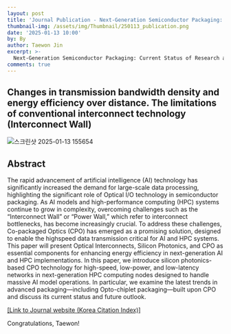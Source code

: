 ```yaml
---
layout: post
title: 'Journal Publication - Next-Generation Semiconductor Packaging: Status of Co-Packaged Optics based on Silicon Photonics'
thumbnail-img: /assets/img/Thumbnail/250113_publication.png
date: '2025-01-13 10:00'
by: By
author: Taewon Jin
excerpt: >-
  Next-Generation Semiconductor Packaging: Current Status of Research and Development on Co-packaged Optics Based on Silicon Photonics
comments: true
---
```

## Changes in transmission bandwidth density and energy efficiency over distance. The limitations of conventional interconnect technology (Interconnect Wall)
![스크린샷 2025-01-13 155654](https://github.com/user-attachments/assets/10f11535-590f-46e8-ae80-0962ba2ecc08)



## Abstract
The rapid advancement of artificial intelligence (AI) technology has significantly increased the demand for large-scale data processing, highlighting the significant role of Optical I/O technology in semiconductor packaging. As AI models and high-performance computing (HPC) systems continue to grow in complexity, overcoming challenges such as the “Interconnect Wall” or “Power Wall,” which refer to interconnect bottlenecks, has become increasingly crucial.
To address these challenges, Co-packaged Optics (CPO) has emerged as a promising solution, designed to enable the highspeed data transmission critical for AI and HPC systems. This paper will present Optical Interconnects, Silicon Photonics, and CPO as essential components for enhancing energy efficiency in next-generation AI and HPC implementations. In this paper, we introduce silicon photonics-based CPO technology for high-speed, low-power, and low-latency networks in next-generation HPC computing nodes designed to handle massive AI model operations. In particular, we examine the latest trends in advanced packaging—including Opto-chiplet packaging—built upon CPO and discuss its current status and future outlook.



[[Link to Journal website (Korea Citation Index)]](https://www.kci.go.kr/kciportal/ci/sereArticleSearch/ciSereArtiView.kci?sereArticleSearchBean.artiId=ART003158917)



Congratulations, Taewon!